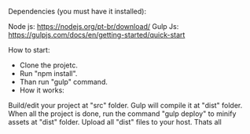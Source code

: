 Dependencies (you must have it installed):

Node js: https://nodejs.org/pt-br/download/
Gulp Js: https://gulpjs.com/docs/en/getting-started/quick-start

How to start:

 * Clone the projetc.
 * Run "npm install".
 * Than run "gulp" command.
 * How it works:

Build/edit your project at "src" folder.
Gulp will compile it at "dist" folder.
When all the project is done, run the command "gulp deploy" to minify assets at "dist" folder.
Upload all "dist" files to your host.
Thats all
